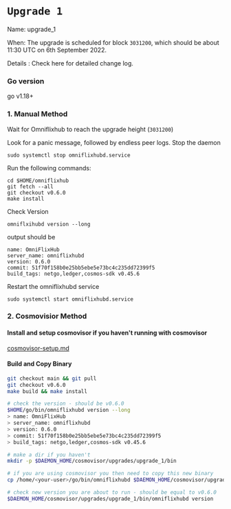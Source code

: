 # `Upgrade 1`

Name: upgrade_1

When: The upgrade is scheduled for block `3031200`, which should be about 11:30 UTC on 6th September 2022.

Details : Check here for detailed change log.

### Go version

go v1.18+

### 1. Manual Method
Wait for Omniflixhub to reach the upgrade height (`3031200`)

Look for a panic message, followed by endless peer logs. Stop the daemon
```
sudo systemctl stop omniflixhubd.service
```

Run the following commands:

```
cd $HOME/omniflixhub
git fetch --all
git checkout v0.6.0
make install
```
Check Version
```
omniflxihubd version --long
```
output should be
```
name: OmniFlixHub
server_name: omniflixhubd
version: 0.6.0
commit: 51f70f158b0e25bb5ebe5e73bc4c235dd72399f5
build_tags: netgo,ledger,cosmos-sdk v0.45.6
```
Restart the omniflixhubd service

```
sudo systemctl start omniflixhubd.service
```

### 2. Cosmovisior Method
#### Install and setup cosmovisor if you haven't running with cosmovisor

  [cosmovisor-setup.md](https://github.com/OmniFlix/docs/blob/main/guides/mainnet/omniflixhub-1/cosmovisor-setup.md)
   

#### Build and Copy Binary

```bash
git checkout main && git pull
git checkout v0.6.0
make build && make install

# check the version - should be v0.6.0
$HOME/go/bin/omniflixhubd version --long
> name: OmniFlixHub
> server_name: omniflixhubd
> version: 0.6.0
> commit: 51f70f158b0e25bb5ebe5e73bc4c235dd72399f5
> build_tags: netgo,ledger,cosmos-sdk v0.45.6

# make a dir if you haven't
mkdir -p $DAEMON_HOME/cosmovisor/upgrades/upgrade_1/bin

# if you are using cosmovisor you then need to copy this new binary
cp /home/<your-user>/go/bin/omniflixhubd $DAEMON_HOME/cosmovisor/upgrades/upgrade_1/bin

# check new version you are about to run - should be equal to v0.6.0
$DAEMON_HOME/cosmovisor/upgrades/upgrade_1/bin/omniflixhubd version

```
